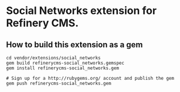 # Social Networks extension for Refinery CMS.

## How to build this extension as a gem

    cd vendor/extensions/social_networks
    gem build refinerycms-social_networks.gemspec
    gem install refinerycms-social_networks.gem

    # Sign up for a http://rubygems.org/ account and publish the gem
    gem push refinerycms-social_networks.gem